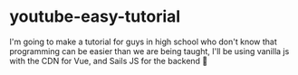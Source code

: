 # youtube-easy-tutorial
I'm going to make a tutorial for guys in high school who don't know that programming can be easier than we are being taught, I'll be using vanilla js with the CDN for Vue, and Sails JS for the backend 🤠
